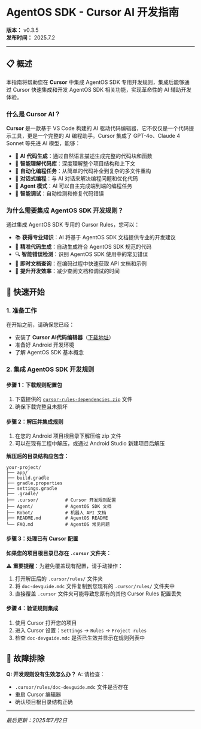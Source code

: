 # AgentOS SDK - Cursor AI 开发指南

**版本：** v0.3.5  
**发布时间：** 2025.7.2

---

## 📋 概述

本指南将帮助您在 **Cursor** 中集成 AgentOS SDK 专用开发规则，集成后能够通过 Cursor 快速集成和开发 AgentOS SDK 相关功能，实现革命性的 AI 辅助开发体验。

### 什么是 Cursor AI？

**Cursor** 是一款基于 VS Code 构建的 AI 驱动代码编辑器，它不仅仅是一个代码提示工具，更是一个完整的 AI 编程助手。Cursor 集成了 GPT-4o、Claude 4 Sonnet 等先进 AI 模型，能够：

- 🤖 **AI 代码生成**：通过自然语言描述生成完整的代码块和函数
- 🧠 **智能理解代码库**：深度理解整个项目结构和上下文
- 🔧 **自动化编程任务**：从简单的代码补全到复杂的多文件重构
- 💬 **对话式编程**：与 AI 对话来解决编程问题和优化代码
- 🚀 **Agent 模式**：AI 可以自主完成端到端的编程任务
- 🐛 **智能调试**：自动检测和修复代码错误

### 为什么需要集成 AgentOS SDK 开发规则？

通过集成 AgentOS SDK 专用的 Cursor Rules，您可以：

- 📚 **获得专业知识**：AI 将基于 AgentOS SDK 文档提供专业的开发建议
- 🎯 **精准代码生成**：自动生成符合 AgentOS SDK 规范的代码
- 🔍 **智能错误检测**：识别 AgentOS SDK 使用中的常见错误
- 📖 **即时文档查询**：在编码过程中快速获取 API 文档和示例
- 🚀 **提升开发效率**：减少查阅文档和调试的时间

## 🚀 快速开始

### 1. 准备工作

在开始之前，请确保您已经：
- 安装了 **Cursor AI代码编辑器**（[下载地址](https://cursor.com)）
- 准备好 Android 开发环境
- 了解 AgentOS SDK 基本概念

### 2. 集成 AgentOS SDK 开发规则

#### 步骤 1：下载规则配置包
1. 下载提供的 [`cursor-rules-dependencies.zip`](https://github.com/orionagent/agentos-sdk/blob/main/cursor-rules-dependencies.zip) 文件
2. 确保下载完整且未损坏

#### 步骤 2：解压并集成规则
1. 在您的 Android 项目根目录下解压缩 zip 文件
2. 可以在现有工程中解压，或通过 Android Studio 新建项目后解压

**解压后的目录结构应包含：**
```
your-project/
├── app/
├── build.gradle
├── gradle.properties
├── settings.gradle
├── .gradle/
├── .cursor/          # Cursor 开发规则配置
├── Agent/            # AgentOS SDK 文档
├── Robot/            # 机器人 API 文档
├── README.md         # AgentOS README
└── FAQ.md            # AgentOS 常见问题
```

#### 步骤 3：处理已有 Cursor 配置

**如果您的项目根目录已存在 `.cursor` 文件夹：**

⚠️ **重要提醒**：为避免覆盖现有配置，请手动操作：

1. 打开解压后的 `.cursor/rules/` 文件夹
2. 将 `doc-devguide.mdc` 文件复制到您现有的 `.cursor/rules/` 文件夹中
3. 直接覆盖 `.cursor` 文件夹可能导致您原有的其他 Cursor Rules 配置丢失

#### 步骤 4：验证规则集成

1. 使用 Cursor 打开您的项目
2. 进入 Cursor 设置：`Settings` → `Rules` → `Project rules`
3. 检查 `doc-devguide.mdc` 是否已生效并显示在规则列表中

## 🔧 故障排除

**Q: 开发规则没有生效怎么办？**
A: 请检查：
- `.cursor/rules/doc-devguide.mdc` 文件是否存在
- 重启 Cursor 编辑器
- 确认项目根目录结构正确

---

*最后更新：2025年7月2日*
